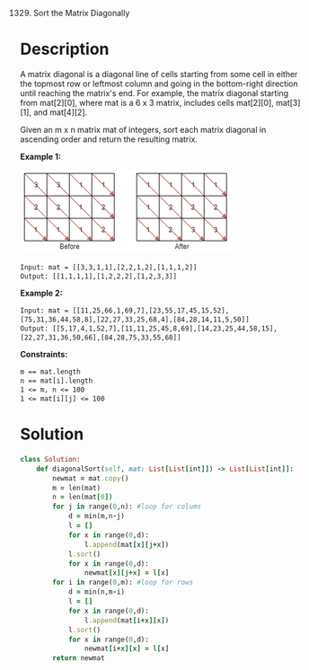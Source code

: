 1329. Sort the Matrix Diagonally

# Description

A matrix diagonal is a diagonal line of cells starting from some cell in either the topmost row or leftmost column and going in the bottom-right direction until reaching the matrix's end. For example, the matrix diagonal starting from mat[2][0], where mat is a 6 x 3 matrix, includes cells mat[2][0], mat[3][1], and mat[4][2].

Given an m x n matrix mat of integers, sort each matrix diagonal in ascending order and return the resulting matrix.

**Example 1:**

![](https://github.com/JiayingLi0803/StrugglingLeetCode/blob/main/Figures/Problem1329.png)
```
Input: mat = [[3,3,1,1],[2,2,1,2],[1,1,1,2]]
Output: [[1,1,1,1],[1,2,2,2],[1,2,3,3]]
```
**Example 2:**
```
Input: mat = [[11,25,66,1,69,7],[23,55,17,45,15,52],[75,31,36,44,58,8],[22,27,33,25,68,4],[84,28,14,11,5,50]]
Output: [[5,17,4,1,52,7],[11,11,25,45,8,69],[14,23,25,44,58,15],[22,27,31,36,50,66],[84,28,75,33,55,68]]
```
**Constraints:**
```
m == mat.length
n == mat[i].length
1 <= m, n <= 100
1 <= mat[i][j] <= 100
```
# Solution
```ruby
class Solution:
    def diagonalSort(self, mat: List[List[int]]) -> List[List[int]]:
        newmat = mat.copy()
        m = len(mat)
        n = len(mat[0])
        for j in range(0,n): #loop for colums
            d = min(m,n-j)
            l = []
            for x in range(0,d):
                l.append(mat[x][j+x])
            l.sort()
            for x in range(0,d):
                newmat[x][j+x] = l[x]
        for i in range(0,m): #loop for rows
            d = min(n,m-i)
            l = []
            for x in range(0,d):
                l.append(mat[i+x][x])
            l.sort()
            for x in range(0,d):
                newmat[i+x][x] = l[x]
        return newmat
```
